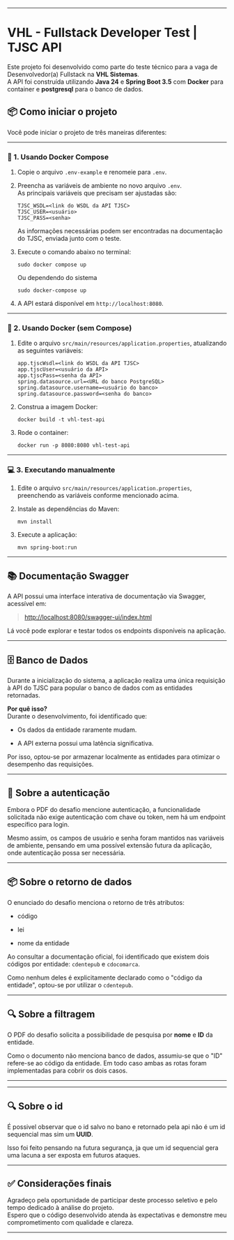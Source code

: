 * * *

VHL - Fullstack Developer Test | TJSC API
=========================================

Este projeto foi desenvolvido como parte do teste técnico para a vaga de Desenvolvedor(a) Fullstack na **VHL Sistemas**.  
A API foi construída utilizando **Java 24** e **Spring Boot 3.5** com **Docker** para container e **postgresql** para o banco de dados.

📦 Como iniciar o projeto
-------------------------

Você pode iniciar o projeto de três maneiras diferentes:

* * *

### 🔁 1. Usando Docker Compose

1.  Copie o arquivo `.env-example` e renomeie para `.env`.
    
2.  Preencha as variáveis de ambiente no novo arquivo `.env`.  
    As principais variáveis que precisam ser ajustadas são:
    
    
    ```
    TJSC_WSDL=<link do WSDL da API TJSC> 
    TJSC_USER=<usuário> 
    TJSC_PASS=<senha>
    ```

    As informações necessárias podem ser encontradas na documentação do TJSC, enviada junto com o teste.
    
3.  Execute o comando abaixo no terminal:
    
    ```
    sudo docker compose up
    ```
    Ou dependendo do sistema

    ```
    sudo docker-compose up
    ```
    
    
4.  A API estará disponível em `http://localhost:8080`.
    

* * *

### 🐳 2. Usando Docker (sem Compose)

1.  Edite o arquivo `src/main/resources/application.properties`, atualizando as seguintes variáveis:
    
    ```
    app.tjscWsdl=<link do WSDL da API TJSC> 
    app.tjscUser=<usuário da API> 
    app.tjscPass=<senha da API> 
    spring.datasource.url=<URL do banco PostgreSQL> 
    spring.datasource.username=<usuário do banco> 
    spring.datasource.password=<senha do banco>
    ```
    
2.  Construa a imagem Docker:
    
    ```
    docker build -t vhl-test-api
    ```
3.  Rode o container:
    
    ```
    docker run -p 8080:8080 vhl-test-api
    ```


* * *

### 💻 3. Executando manualmente

1.  Edite o arquivo `src/main/resources/application.properties`, preenchendo as variáveis conforme mencionado acima.
    
2.  Instale as dependências do Maven:
    
    ```
    mvn install
    ```
    
3.  Execute a aplicação:
    
    ```
    mvn spring-boot:run
    ```
    

* * *

📚 Documentação Swagger
-----------------------

A API possui uma interface interativa de documentação via Swagger, acessível em:

> [http://localhost:8080/swagger-ui/index.html](http://localhost:8080/swagger-ui/index.html)

Lá você pode explorar e testar todos os endpoints disponíveis na aplicação.

* * *

🗄️ Banco de Dados
------------------

Durante a inicialização do sistema, a aplicação realiza uma única requisição à API do TJSC para popular o banco de dados com as entidades retornadas.

**Por quê isso?**  
Durante o desenvolvimento, foi identificado que:

*   Os dados da entidade raramente mudam.
    
*   A API externa possui uma latência significativa.
    

Por isso, optou-se por armazenar localmente as entidades para otimizar o desempenho das requisições.

* * *

🔐 Sobre a autenticação
-----------------------

Embora o PDF do desafio mencione autenticação, a funcionalidade solicitada não exige autenticação com chave ou token, nem há um endpoint específico para login.

Mesmo assim, os campos de usuário e senha foram mantidos nas variáveis de ambiente, pensando em uma possível extensão futura da aplicação, onde autenticação possa ser necessária.

* * *

📦 Sobre o retorno de dados
---------------------------

O enunciado do desafio menciona o retorno de três atributos:

*   código
    
*   lei
    
*   nome da entidade
    

Ao consultar a documentação oficial, foi identificado que existem dois códigos por entidade: `cdentepub` e `cdocomarca`.

Como nenhum deles é explicitamente declarado como o "código da entidade", optou-se por utilizar o `cdentepub`.

* * *

🔍 Sobre a filtragem
--------------------

O PDF do desafio solicita a possibilidade de pesquisa por **nome** e **ID** da entidade.

Como o documento não menciona banco de dados, assumiu-se que o "ID" refere-se ao código da entidade. Em todo caso ambas as rotas foram implementadas para cobrir os dois casos.

* * *

* * *

🔍 Sobre o id
--------------------

É possivel observar que o id salvo no bano e retornado pela api não é um id sequencial mas sim um **UUID**.

Isso foi feito pensando na futura segurança, ja que um id sequencial gera uma lacuna a ser exposta em futuros ataques.

* * *

✅ Considerações finais
----------------------

Agradeço pela oportunidade de participar deste processo seletivo e pelo tempo dedicado à análise do projeto.  
Espero que o código desenvolvido atenda às expectativas e demonstre meu comprometimento com qualidade e clareza.

* * *
